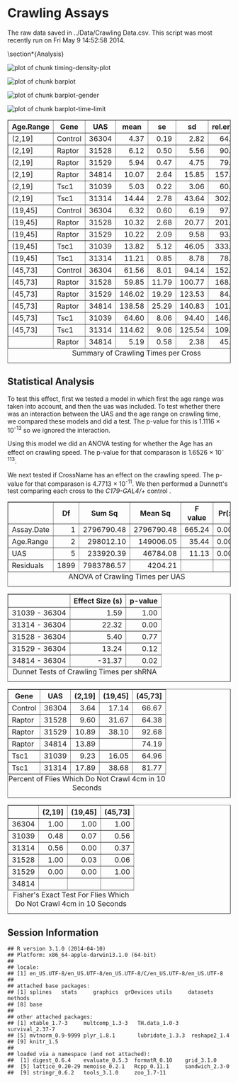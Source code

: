 Crawling Assays
=====================




The raw data saved in ../Data/Crawling Data.csv.  This script was most recently run on Fri May  9 14:52:58 2014.

\section*{Analysis}





![plot of chunk timing-density-plot](figure/timing-density-plot.png) 



![plot of chunk barplot](figure/barplot.png) 


![plot of chunk barplot-gender](figure/barplot-gender.png) 


![plot of chunk barplot-time-limit](figure/barplot-time-limit.png) 

<!-- html table generated in R 3.1.0 by xtable 1.7-3 package -->
<!-- Fri May  9 14:53:00 2014 -->
<TABLE border=1>
<CAPTION ALIGN="bottom"> Summary of Crawling Times per Cross </CAPTION>
<TR> <TH> Age.Range </TH> <TH> Gene </TH> <TH> UAS </TH> <TH> mean </TH> <TH> se </TH> <TH> sd </TH> <TH> rel.error </TH> <TH> n </TH>  </TR>
  <TR> <TD> (2,19] </TD> <TD> Control </TD> <TD> 36304 </TD> <TD align="right"> 4.37 </TD> <TD align="right"> 0.19 </TD> <TD align="right"> 2.82 </TD> <TD align="right"> 64.62 </TD> <TD align="right"> 220 </TD> </TR>
  <TR> <TD> (2,19] </TD> <TD> Raptor </TD> <TD> 31528 </TD> <TD align="right"> 6.12 </TD> <TD align="right"> 0.50 </TD> <TD align="right"> 5.56 </TD> <TD align="right"> 90.84 </TD> <TD align="right"> 125 </TD> </TR>
  <TR> <TD> (2,19] </TD> <TD> Raptor </TD> <TD> 31529 </TD> <TD align="right"> 5.94 </TD> <TD align="right"> 0.47 </TD> <TD align="right"> 4.75 </TD> <TD align="right"> 79.95 </TD> <TD align="right"> 101 </TD> </TR>
  <TR> <TD> (2,19] </TD> <TD> Raptor </TD> <TD> 34814 </TD> <TD align="right"> 10.07 </TD> <TD align="right"> 2.64 </TD> <TD align="right"> 15.85 </TD> <TD align="right"> 157.43 </TD> <TD align="right">  36 </TD> </TR>
  <TR> <TD> (2,19] </TD> <TD> Tsc1 </TD> <TD> 31039 </TD> <TD align="right"> 5.03 </TD> <TD align="right"> 0.22 </TD> <TD align="right"> 3.06 </TD> <TD align="right"> 60.77 </TD> <TD align="right"> 195 </TD> </TR>
  <TR> <TD> (2,19] </TD> <TD> Tsc1 </TD> <TD> 31314 </TD> <TD align="right"> 14.44 </TD> <TD align="right"> 2.78 </TD> <TD align="right"> 43.64 </TD> <TD align="right"> 302.30 </TD> <TD align="right"> 246 </TD> </TR>
  <TR> <TD> (19,45] </TD> <TD> Control </TD> <TD> 36304 </TD> <TD align="right"> 6.32 </TD> <TD align="right"> 0.60 </TD> <TD align="right"> 6.19 </TD> <TD align="right"> 97.84 </TD> <TD align="right"> 105 </TD> </TR>
  <TR> <TD> (19,45] </TD> <TD> Raptor </TD> <TD> 31528 </TD> <TD align="right"> 10.32 </TD> <TD align="right"> 2.68 </TD> <TD align="right"> 20.77 </TD> <TD align="right"> 201.31 </TD> <TD align="right">  60 </TD> </TR>
  <TR> <TD> (19,45] </TD> <TD> Raptor </TD> <TD> 31529 </TD> <TD align="right"> 10.22 </TD> <TD align="right"> 2.09 </TD> <TD align="right"> 9.58 </TD> <TD align="right"> 93.75 </TD> <TD align="right">  21 </TD> </TR>
  <TR> <TD> (19,45] </TD> <TD> Tsc1 </TD> <TD> 31039 </TD> <TD align="right"> 13.82 </TD> <TD align="right"> 5.12 </TD> <TD align="right"> 46.05 </TD> <TD align="right"> 333.21 </TD> <TD align="right">  81 </TD> </TR>
  <TR> <TD> (19,45] </TD> <TD> Tsc1 </TD> <TD> 31314 </TD> <TD align="right"> 11.21 </TD> <TD align="right"> 0.85 </TD> <TD align="right"> 8.78 </TD> <TD align="right"> 78.30 </TD> <TD align="right"> 106 </TD> </TR>
  <TR> <TD> (45,73] </TD> <TD> Control </TD> <TD> 36304 </TD> <TD align="right"> 61.56 </TD> <TD align="right"> 8.01 </TD> <TD align="right"> 94.14 </TD> <TD align="right"> 152.94 </TD> <TD align="right"> 138 </TD> </TR>
  <TR> <TD> (45,73] </TD> <TD> Raptor </TD> <TD> 31528 </TD> <TD align="right"> 59.85 </TD> <TD align="right"> 11.79 </TD> <TD align="right"> 100.77 </TD> <TD align="right"> 168.36 </TD> <TD align="right">  73 </TD> </TR>
  <TR> <TD> (45,73] </TD> <TD> Raptor </TD> <TD> 31529 </TD> <TD align="right"> 146.02 </TD> <TD align="right"> 19.29 </TD> <TD align="right"> 123.53 </TD> <TD align="right"> 84.59 </TD> <TD align="right">  41 </TD> </TR>
  <TR> <TD> (45,73] </TD> <TD> Raptor </TD> <TD> 34814 </TD> <TD align="right"> 138.58 </TD> <TD align="right"> 25.29 </TD> <TD align="right"> 140.83 </TD> <TD align="right"> 101.62 </TD> <TD align="right">  31 </TD> </TR>
  <TR> <TD> (45,73] </TD> <TD> Tsc1 </TD> <TD> 31039 </TD> <TD align="right"> 64.60 </TD> <TD align="right"> 8.06 </TD> <TD align="right"> 94.40 </TD> <TD align="right"> 146.12 </TD> <TD align="right"> 137 </TD> </TR>
  <TR> <TD> (45,73] </TD> <TD> Tsc1 </TD> <TD> 31314 </TD> <TD align="right"> 114.62 </TD> <TD align="right"> 9.06 </TD> <TD align="right"> 125.54 </TD> <TD align="right"> 109.53 </TD> <TD align="right"> 192 </TD> </TR>
  <TR> <TD>  </TD> <TD> Raptor </TD> <TD> 34814 </TD> <TD align="right"> 5.19 </TD> <TD align="right"> 0.58 </TD> <TD align="right"> 2.38 </TD> <TD align="right"> 45.89 </TD> <TD align="right">  17 </TD> </TR>
   <A NAME=tab:summary></A>
</TABLE>


Statistical Analysis
----------------------

To test this effect, first we tested a model in which first the age range was taken into account, and then the uas was included.  To test whether there was an interaction between the UAS and the age range on crawling time, we compared these models and did a test.  The p-value for this is 1.1116 &times; 10<sup>-13</sup> so we ignored the interaction.

Using this model we did an ANOVA testing for whether the Age has an effect on crawling speed.  The p-value for that comparason is 1.6526 &times; 10<sup>-113</sup>.

We next tested if CrossName has an effect on the crawling speed.  The p-value for that comparason is 4.7713 &times; 10<sup>-11</sup>.  We then performed a Dunnett's test comparing each cross to the *C179-GAL4/+* control .  

<!-- html table generated in R 3.1.0 by xtable 1.7-3 package -->
<!-- Fri May  9 14:53:00 2014 -->
<TABLE border=1>
<CAPTION ALIGN="bottom"> ANOVA of Crawling Times per UAS </CAPTION>
<TR> <TH>  </TH> <TH> Df </TH> <TH> Sum Sq </TH> <TH> Mean Sq </TH> <TH> F value </TH> <TH> Pr(&gt;F) </TH>  </TR>
  <TR> <TD> Assay.Date </TD> <TD align="right"> 1 </TD> <TD align="right"> 2796790.48 </TD> <TD align="right"> 2796790.48 </TD> <TD align="right"> 665.24 </TD> <TD align="right"> 0.0000 </TD> </TR>
  <TR> <TD> Age.Range </TD> <TD align="right"> 2 </TD> <TD align="right"> 298012.10 </TD> <TD align="right"> 149006.05 </TD> <TD align="right"> 35.44 </TD> <TD align="right"> 0.0000 </TD> </TR>
  <TR> <TD> UAS </TD> <TD align="right"> 5 </TD> <TD align="right"> 233920.39 </TD> <TD align="right"> 46784.08 </TD> <TD align="right"> 11.13 </TD> <TD align="right"> 0.0000 </TD> </TR>
  <TR> <TD> Residuals </TD> <TD align="right"> 1899 </TD> <TD align="right"> 7983786.57 </TD> <TD align="right"> 4204.21 </TD> <TD align="right">  </TD> <TD align="right">  </TD> </TR>
   <A NAME=tab:anova></A>
</TABLE>
<!-- html table generated in R 3.1.0 by xtable 1.7-3 package -->
<!-- Fri May  9 14:53:00 2014 -->
<TABLE border=1>
<CAPTION ALIGN="bottom"> Dunnet Tests of Crawling Times per shRNA </CAPTION>
<TR> <TH>  </TH> <TH> Effect Size (s) </TH> <TH> p-value </TH>  </TR>
  <TR> <TD align="right"> 31039 - 36304 </TD> <TD align="right"> 1.59 </TD> <TD align="right"> 1.00 </TD> </TR>
  <TR> <TD align="right"> 31314 - 36304 </TD> <TD align="right"> 22.32 </TD> <TD align="right"> 0.00 </TD> </TR>
  <TR> <TD align="right"> 31528 - 36304 </TD> <TD align="right"> 5.40 </TD> <TD align="right"> 0.77 </TD> </TR>
  <TR> <TD align="right"> 31529 - 36304 </TD> <TD align="right"> 13.24 </TD> <TD align="right"> 0.12 </TD> </TR>
  <TR> <TD align="right"> 34814 - 36304 </TD> <TD align="right"> -31.37 </TD> <TD align="right"> 0.02 </TD> </TR>
   <A NAME=tab:dunnett></A>
</TABLE>
<!-- html table generated in R 3.1.0 by xtable 1.7-3 package -->
<!-- Fri May  9 14:53:00 2014 -->
<TABLE border=1>
<CAPTION ALIGN="bottom"> Percent of Flies Which Do Not Crawl 4cm in 10 Seconds </CAPTION>
<TR> <TH> Gene </TH> <TH> UAS </TH> <TH> (2,19] </TH> <TH> (19,45] </TH> <TH> (45,73] </TH>  </TR>
  <TR> <TD> Control </TD> <TD> 36304 </TD> <TD align="right"> 3.64 </TD> <TD align="right"> 17.14 </TD> <TD align="right"> 66.67 </TD> </TR>
  <TR> <TD> Raptor </TD> <TD> 31528 </TD> <TD align="right"> 9.60 </TD> <TD align="right"> 31.67 </TD> <TD align="right"> 64.38 </TD> </TR>
  <TR> <TD> Raptor </TD> <TD> 31529 </TD> <TD align="right"> 10.89 </TD> <TD align="right"> 38.10 </TD> <TD align="right"> 92.68 </TD> </TR>
  <TR> <TD> Raptor </TD> <TD> 34814 </TD> <TD align="right"> 13.89 </TD> <TD align="right">  </TD> <TD align="right"> 74.19 </TD> </TR>
  <TR> <TD> Tsc1 </TD> <TD> 31039 </TD> <TD align="right"> 9.23 </TD> <TD align="right"> 16.05 </TD> <TD align="right"> 64.96 </TD> </TR>
  <TR> <TD> Tsc1 </TD> <TD> 31314 </TD> <TD align="right"> 17.89 </TD> <TD align="right"> 38.68 </TD> <TD align="right"> 81.77 </TD> </TR>
   <A NAME=tab:time-limit-summary></A>
</TABLE>
<!-- html table generated in R 3.1.0 by xtable 1.7-3 package -->
<!-- Fri May  9 14:53:00 2014 -->
<TABLE border=1>
<CAPTION ALIGN="bottom"> Fisher's Exact Test For Flies Which Do Not Crawl 4cm in 10 Seconds </CAPTION>
<TR> <TH>  </TH> <TH> (2,19] </TH> <TH> (19,45] </TH> <TH> (45,73] </TH>  </TR>
  <TR> <TD align="right"> 36304 </TD> <TD align="right"> 1.00 </TD> <TD align="right"> 1.00 </TD> <TD align="right"> 1.00 </TD> </TR>
  <TR> <TD align="right"> 31039 </TD> <TD align="right"> 0.48 </TD> <TD align="right"> 0.07 </TD> <TD align="right"> 0.56 </TD> </TR>
  <TR> <TD align="right"> 31314 </TD> <TD align="right"> 0.56 </TD> <TD align="right"> 0.00 </TD> <TD align="right"> 0.37 </TD> </TR>
  <TR> <TD align="right"> 31528 </TD> <TD align="right"> 1.00 </TD> <TD align="right"> 0.03 </TD> <TD align="right"> 0.06 </TD> </TR>
  <TR> <TD align="right"> 31529 </TD> <TD align="right"> 0.00 </TD> <TD align="right"> 0.00 </TD> <TD align="right"> 1.00 </TD> </TR>
  <TR> <TD align="right"> 34814 </TD> <TD align="right">  </TD> <TD align="right">  </TD> <TD align="right">  </TD> </TR>
   <A NAME=tab:fisher-test-summary></A>
</TABLE>


Session Information
----------------------


```
## R version 3.1.0 (2014-04-10)
## Platform: x86_64-apple-darwin13.1.0 (64-bit)
## 
## locale:
## [1] en_US.UTF-8/en_US.UTF-8/en_US.UTF-8/C/en_US.UTF-8/en_US.UTF-8
## 
## attached base packages:
## [1] splines   stats     graphics  grDevices utils     datasets  methods  
## [8] base     
## 
## other attached packages:
## [1] xtable_1.7-3     multcomp_1.3-3   TH.data_1.0-3    survival_2.37-7 
## [5] mvtnorm_0.9-9999 plyr_1.8.1       lubridate_1.3.3  reshape2_1.4    
## [9] knitr_1.5       
## 
## loaded via a namespace (and not attached):
##  [1] digest_0.6.4    evaluate_0.5.3  formatR_0.10    grid_3.1.0     
##  [5] lattice_0.20-29 memoise_0.2.1   Rcpp_0.11.1     sandwich_2.3-0 
##  [9] stringr_0.6.2   tools_3.1.0     zoo_1.7-11
```

